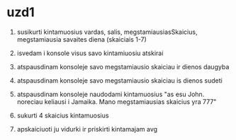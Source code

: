 # uzd1 

1. susikurti kintamuosius vardas, salis, megstamiausiasSkaicius, megstamiausia savaites diena (skaiciais 1-7)

2. isvedam i konsole visus savo kintamiuosiu atskirai

3. atspausdinam konsoleje savo megstamiausio skaiciau ir dienos daugyba

4. atspausdinam konsoleje savo megstamiausio skaiciau is dienos sudeti

5. atspausdinam konsoleje naudodami kintamuosius "as esu John. noreciau keliausi i Jamaika. Mano megstamiausias skaicius yra 777"

6. sukurti 4 skaicius kintamuosius
7. apskaiciuoti ju vidurki ir priskirti kintamajam avg
